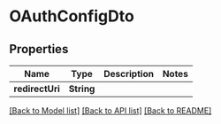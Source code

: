 # OAuthConfigDto

## Properties
Name | Type | Description | Notes
------------ | ------------- | ------------- | -------------
**redirectUri** | **String** |  | 

[[Back to Model list]](../README.md#documentation-for-models) [[Back to API list]](../README.md#documentation-for-api-endpoints) [[Back to README]](../README.md)



